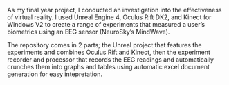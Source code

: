 As my final year project, I conducted an investigation into the effectiveness of virtual reality.
I used Unreal Engine 4, Oculus Rift DK2, and Kinect for Windows V2 to create a range of experiments that measured a user’s biometrics using an EEG sensor (NeuroSky’s MindWave).

The repository comes in 2 parts; the Unreal project that features the experiments and combines Oculus Rift and Kinect, then the experiment recorder and processor that records the EEG readings and automatically crunches them into graphs and tables using automatic excel document generation for easy intepretation. 

